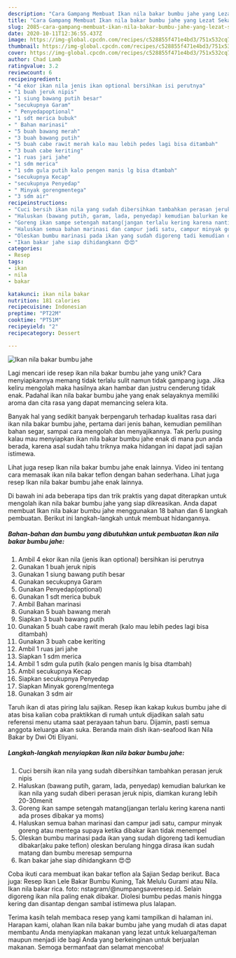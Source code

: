 ```yaml
---
description: "Cara Gampang Membuat Ikan nila bakar bumbu jahe yang Lezat Sekali"
title: "Cara Gampang Membuat Ikan nila bakar bumbu jahe yang Lezat Sekali"
slug: 2085-cara-gampang-membuat-ikan-nila-bakar-bumbu-jahe-yang-lezat-sekali
date: 2020-10-11T12:36:55.437Z
image: https://img-global.cpcdn.com/recipes/c528855f471e4bd3/751x532cq70/ikan-nila-bakar-bumbu-jahe-foto-resep-utama.jpg
thumbnail: https://img-global.cpcdn.com/recipes/c528855f471e4bd3/751x532cq70/ikan-nila-bakar-bumbu-jahe-foto-resep-utama.jpg
cover: https://img-global.cpcdn.com/recipes/c528855f471e4bd3/751x532cq70/ikan-nila-bakar-bumbu-jahe-foto-resep-utama.jpg
author: Chad Lamb
ratingvalue: 3.2
reviewcount: 6
recipeingredient:
- "4 ekor ikan nila jenis ikan optional bersihkan isi perutnya"
- "1 buah jeruk nipis"
- "1 siung bawang putih besar"
- "secukupnya Garam"
- " Penyedapoptional"
- "1 sdt merica bubuk"
- " Bahan marinasi"
- "5 buah bawang merah"
- "3 buah bawang putih"
- "5 buah cabe rawit merah kalo mau lebih pedes lagi bisa ditambah"
- "3 buah cabe keriting"
- "1 ruas jari jahe"
- "1 sdm merica"
- "1 sdm gula putih kalo pengen manis lg bisa dtambah"
- "secukupnya Kecap"
- "secukupnya Penyedap"
- " Minyak gorengmentega"
- "3 sdm air"
recipeinstructions:
- "Cuci bersih ikan nila yang sudah dibersihkan tambahkan perasan jeruk nipis"
- "Haluskan (bawang putih, garam, lada, penyedap) kemudian balurkan ke ikan nila yang sudah diberi perasan jeruk nipis, diamkan kurang lebih 20-30menit"
- "Goreng ikan sampe setengah matang(jangan terlalu kering karena nanti ada proses dibakar ya moms)"
- "Haluskan semua bahan marinasi dan campur jadi satu, campur minyak goreng atau mentega supaya ketika dibakar ikan tidak menempel"
- "Oleskan bumbu marinasi pada ikan yang sudah digoreng tadi kemudian dibakar(aku pake teflon) oleskan berulang hingga dirasa ikan sudah matang dan bumbu meresap sempurna"
- "Ikan bakar jahe siap dihidangkann 😍😍"
categories:
- Resep
tags:
- ikan
- nila
- bakar

katakunci: ikan nila bakar 
nutrition: 181 calories
recipecuisine: Indonesian
preptime: "PT22M"
cooktime: "PT51M"
recipeyield: "2"
recipecategory: Dessert

---
```



![Ikan nila bakar bumbu jahe](https://img-global.cpcdn.com/recipes/c528855f471e4bd3/751x532cq70/ikan-nila-bakar-bumbu-jahe-foto-resep-utama.jpg)

Lagi mencari ide resep ikan nila bakar bumbu jahe yang unik? Cara menyiapkannya memang tidak terlalu sulit namun tidak gampang juga. Jika keliru mengolah maka hasilnya akan hambar dan justru cenderung tidak enak. Padahal ikan nila bakar bumbu jahe yang enak selayaknya memiliki aroma dan cita rasa yang dapat memancing selera kita.

Banyak hal yang sedikit banyak berpengaruh terhadap kualitas rasa dari ikan nila bakar bumbu jahe, pertama dari jenis bahan, kemudian pemilihan bahan segar, sampai cara mengolah dan menyajikannya. Tak perlu pusing kalau mau menyiapkan ikan nila bakar bumbu jahe enak di mana pun anda berada, karena asal sudah tahu triknya maka hidangan ini dapat jadi sajian istimewa.

Lihat juga resep Ikan nila bakar bumbu jahe enak lainnya. Video ini tentang cara memasak ikan nila bakar teflon dengan bahan sederhana. Lihat juga resep Ikan nila bakar bumbu jahe enak lainnya.


Di bawah ini ada beberapa tips dan trik praktis yang dapat diterapkan untuk mengolah ikan nila bakar bumbu jahe yang siap dikreasikan. Anda dapat membuat Ikan nila bakar bumbu jahe menggunakan 18 bahan dan 6 langkah pembuatan. Berikut ini langkah-langkah untuk membuat hidangannya.

<!--inarticleads1-->

##### Bahan-bahan dan bumbu yang dibutuhkan untuk pembuatan Ikan nila bakar bumbu jahe:

1. Ambil 4 ekor ikan nila (jenis ikan optional) bersihkan isi perutnya
1. Gunakan 1 buah jeruk nipis
1. Gunakan 1 siung bawang putih besar
1. Gunakan secukupnya Garam
1. Gunakan  Penyedap(optional)
1. Gunakan 1 sdt merica bubuk
1. Ambil  Bahan marinasi
1. Gunakan 5 buah bawang merah
1. Siapkan 3 buah bawang putih
1. Gunakan 5 buah cabe rawit merah (kalo mau lebih pedes lagi bisa ditambah)
1. Gunakan 3 buah cabe keriting
1. Ambil 1 ruas jari jahe
1. Siapkan 1 sdm merica
1. Ambil 1 sdm gula putih (kalo pengen manis lg bisa dtambah)
1. Ambil secukupnya Kecap
1. Siapkan secukupnya Penyedap
1. Siapkan  Minyak goreng/mentega
1. Gunakan 3 sdm air


Taruh ikan di atas piring lalu sajikan. Resep ikan kakap kukus bumbu jahe di atas bisa kalian coba praktikkan di rumah untuk dijadikan salah satu referensi menu utama saat perayaan tahun baru. Dijamin, pasti semua anggota keluarga akan suka. Beranda main dish ikan-seafood Ikan Nila Bakar by Dwi Oti Eliyani. 

<!--inarticleads2-->

##### Langkah-langkah menyiapkan Ikan nila bakar bumbu jahe:

1. Cuci bersih ikan nila yang sudah dibersihkan tambahkan perasan jeruk nipis
1. Haluskan (bawang putih, garam, lada, penyedap) kemudian balurkan ke ikan nila yang sudah diberi perasan jeruk nipis, diamkan kurang lebih 20-30menit
1. Goreng ikan sampe setengah matang(jangan terlalu kering karena nanti ada proses dibakar ya moms)
1. Haluskan semua bahan marinasi dan campur jadi satu, campur minyak goreng atau mentega supaya ketika dibakar ikan tidak menempel
1. Oleskan bumbu marinasi pada ikan yang sudah digoreng tadi kemudian dibakar(aku pake teflon) oleskan berulang hingga dirasa ikan sudah matang dan bumbu meresap sempurna
1. Ikan bakar jahe siap dihidangkann 😍😍


Coba ikuti cara membuat ikan bakar teflon ala Sajian Sedap berikut. Baca juga: Resep Ikan Lele Bakar Bumbu Kuning, Tak Melulu Gurami atau Nila. Ikan nila bakar rica. foto: nstagram/@numpangsaveresep.id. Selain digoreng ikan nila paling enak dibakar. Diolesi bumbu pedas manis hingga kering dan disantap dengan sambal istimewa plus lalapan. 

Terima kasih telah membaca resep yang kami tampilkan di halaman ini. Harapan kami, olahan Ikan nila bakar bumbu jahe yang mudah di atas dapat membantu Anda menyiapkan makanan yang lezat untuk keluarga/teman maupun menjadi ide bagi Anda yang berkeinginan untuk berjualan makanan. Semoga bermanfaat dan selamat mencoba!

